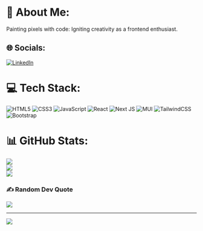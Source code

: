 # 💫 About Me:
Painting pixels with code: Igniting creativity as a  frontend enthusiast.


## 🌐 Socials:
[![LinkedIn](https://img.shields.io/badge/LinkedIn-%230077B5.svg?logo=linkedin&logoColor=white)](https://linkedin.com/in/https://www.linkedin.com/in/amirhossein2002?lipi=urn%3Ali%3Apage%3Ad_flagship3_profile_view_base_contact_details%3BRn%2Fd3wGPRVuFiqknsGyB1Q%3D%3D) 

# 💻 Tech Stack:
![HTML5](https://img.shields.io/badge/html5-%23E34F26.svg?style=for-the-badge&logo=html5&logoColor=white) ![CSS3](https://img.shields.io/badge/css3-%231572B6.svg?style=for-the-badge&logo=css3&logoColor=white) ![JavaScript](https://img.shields.io/badge/javascript-%23323330.svg?style=for-the-badge&logo=javascript&logoColor=%23F7DF1E) ![React](https://img.shields.io/badge/react-%2320232a.svg?style=for-the-badge&logo=react&logoColor=%2361DAFB) ![Next JS](https://img.shields.io/badge/Next-black?style=for-the-badge&logo=next.js&logoColor=white) ![MUI](https://img.shields.io/badge/MUI-%230081CB.svg?style=for-the-badge&logo=material-ui&logoColor=white) ![TailwindCSS](https://img.shields.io/badge/tailwindcss-%2338B2AC.svg?style=for-the-badge&logo=tailwind-css&logoColor=white) ![Bootstrap](https://img.shields.io/badge/bootstrap-%23563D7C.svg?style=for-the-badge&logo=bootstrap&logoColor=white) 
# 📊 GitHub Stats:
![](https://github-readme-stats.vercel.app/api?username=AmirZarei2002&theme=react&hide_border=false&include_all_commits=false&count_private=false)<br/>
![](https://github-readme-streak-stats.herokuapp.com/?user=AmirZarei2002&theme=react&hide_border=false)<br/>
![](https://github-readme-stats.vercel.app/api/top-langs/?username=AmirZarei2002&theme=react&hide_border=false&include_all_commits=false&count_private=false&layout=compact)

### ✍️ Random Dev Quote
![](https://quotes-github-readme.vercel.app/api?type=horizontal&theme=radical)

---
[![](https://visitcount.itsvg.in/api?id=AmirZarei2002&icon=0&color=0)](https://visitcount.itsvg.in)

<!-- Proudly created with GPRM ( https://gprm.itsvg.in ) -->
